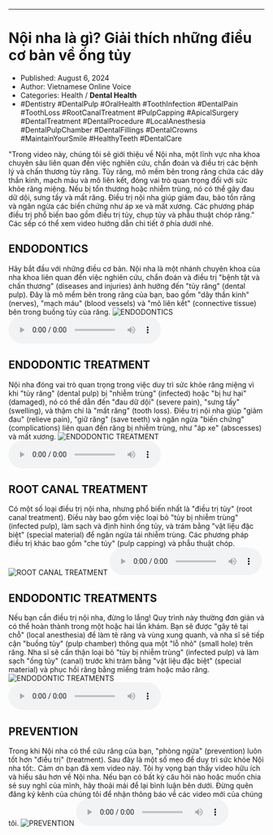 
---

# Nội nha là gì? Giải thích những điều cơ bản về ống tủy

- Published: August 6, 2024
- Author: Vietnamese Online Voice
- Categories: Health / **Dental Health**
- #Dentistry #DentalPulp #OralHealth #ToothInfection #DentalPain #ToothLoss #RootCanalTreatment #PulpCapping #ApicalSurgery #DentalTreatment #DentalProcedure #LocalAnesthesia #DentalPulpChamber #DentalFillings #DentalCrowns #MaintainYourSmile #HealthyTeeth #DentalCare

"Trong video này, chúng tôi sẽ giới thiệu về Nội nha, một lĩnh vực nha khoa chuyên sâu liên quan đến việc nghiên cứu, chẩn đoán và điều trị các bệnh lý và chấn thương tủy răng. Tủy răng, mô mềm bên trong răng chứa các dây thần kinh, mạch máu và mô liên kết, đóng vai trò quan trọng đối với sức khỏe răng miệng. Nếu bị tổn thương hoặc nhiễm trùng, nó có thể gây đau dữ dội, sưng tấy và mất răng. Điều trị nội nha giúp giảm đau, bảo tồn răng và ngăn ngừa các biến chứng như áp xe và mất xương. Các phương pháp điều trị phổ biến bao gồm điều trị tủy, chụp tủy và phẫu thuật chóp răng." Các sếp có thể xem video hướng dẫn chi tiết ở phía dưới nhé.


## ENDODONTICS

Hãy bắt đầu với những điều cơ bản. Nội nha là một nhánh chuyên khoa của nha khoa liên quan đến việc nghiên cứu, chẩn đoán và điều trị "bệnh tật và chấn thương" (diseases and injuries) ảnh hưởng đến "tủy răng" (dental pulp). Đây là mô mềm bên trong răng của bạn, bao gồm "dây thần kinh" (nerves), "mạch máu" (blood vessels) và "mô liên kết" (connective tissue) bên trong buồng tủy của răng.
![ENDODONTICS](https://http-archiver-apis-production-80.schnworks.com/storage/images/transitions/2024-08-06/transition--10151055068-Montserrat-Black-9C27B0.jpg)
<audio controls>
    <source src="https://http-archiver-apis-production-80.schnworks.com/storage/storage/audio/file-1772742066.mp3" type="audio/mpeg">
</audio>



## ENDODONTIC TREATMENT

Nội nha đóng vai trò quan trọng trong việc duy trì sức khỏe răng miệng vì khi "tủy răng" (dental pulp) bị "nhiễm trùng" (infected) hoặc "bị hư hại" (damaged), nó có thể dẫn đến "đau dữ dội" (severe pain), "sưng tấy" (swelling), và thậm chí là "mất răng" (tooth loss). Điều trị nội nha giúp "giảm đau" (relieve pain), "giữ răng" (save teeth) và ngăn ngừa "biến chứng" (complications) liên quan đến răng bị nhiễm trùng, như "áp xe" (abscesses) và mất xương.
![ENDODONTIC TREATMENT](https://http-archiver-apis-production-80.schnworks.com/storage/images/transitions/2024-08-06/transition-14711949911-Montserrat-Bold-004895.jpg)
<audio controls>
    <source src="https://http-archiver-apis-production-80.schnworks.com/storage/storage/audio/file-25932907313.mp3" type="audio/mpeg">
</audio>



## ROOT CANAL TREATMENT

Có một số loại điều trị nội nha, nhưng phổ biến nhất là "điều trị tủy" (root canal treatment). Điều này bao gồm việc loại bỏ "tủy bị nhiễm trùng" (infected pulp), làm sạch và định hình ống tủy, và trám bằng "vật liệu đặc biệt" (special material) để ngăn ngừa tái nhiễm trùng. Các phương pháp điều trị khác bao gồm "che tủy" (pulp capping) và phẫu thuật chóp.
![ROOT CANAL TREATMENT](https://http-archiver-apis-production-80.schnworks.com/storage/images/transitions/2024-08-06/transition--17735336101-Montserrat-Bold-512DA8.jpg)
<audio controls>
    <source src="https://http-archiver-apis-production-80.schnworks.com/storage/storage/audio/file-19863888264.mp3" type="audio/mpeg">
</audio>



## ENDODONTIC TREATMENTS

Nếu bạn cần điều trị nội nha, đừng lo lắng! Quy trình này thường đơn giản và có thể hoàn thành trong một hoặc hai lần khám. Bạn sẽ được "gây tê tại chỗ" (local anesthesia) để làm tê răng và vùng xung quanh, và nha sĩ sẽ tiếp cận "buồng tủy" (pulp chamber) thông qua một "lỗ nhỏ" (small hole) trên răng. Nha sĩ sẽ cẩn thận loại bỏ "tủy bị nhiễm trùng" (infected pulp) và làm sạch "ống tủy" (canal) trước khi trám bằng "vật liệu đặc biệt" (special material) và phục hồi răng bằng miếng trám hoặc mão răng.
![ENDODONTIC TREATMENTS](https://http-archiver-apis-production-80.schnworks.com/storage/images/transitions/2024-08-06/transition--6633459650-Montserrat-Medium-004895.jpg)
<audio controls>
    <source src="https://http-archiver-apis-production-80.schnworks.com/storage/storage/audio/file-20323705348.mp3" type="audio/mpeg">
</audio>



## PREVENTION

Trong khi Nội nha có thể cứu răng của bạn, "phòng ngừa" (prevention) luôn tốt hơn "điều trị" (treatment). Sau đây là một số mẹo để duy trì sức khỏe Nội nha tốt:. Cảm ơn bạn đã xem video này. Tôi hy vọng bạn thấy video hữu ích và hiểu sâu hơn về Nội nha. Nếu bạn có bất kỳ câu hỏi nào hoặc muốn chia sẻ suy nghĩ của mình, hãy thoải mái để lại bình luận bên dưới. Đừng quên đăng ký kênh của chúng tôi để nhận thông báo về các video mới của chúng tôi.
![PREVENTION](https://http-archiver-apis-production-80.schnworks.com/storage/images/transitions/2024-08-06/transition--23572752988-Montserrat-Medium-7B1FA2.jpg)
<audio controls>
    <source src="https://http-archiver-apis-production-80.schnworks.com/storage/storage/audio/file-33145702330.mp3" type="audio/mpeg">
</audio>

